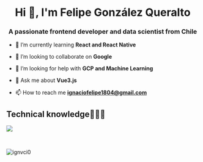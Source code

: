 <h1 align="center">Hi 👋, I'm Felipe González Queralto</h1>
<h3 align="center">A passionate frontend developer and data scientist from Chile</h3>


- 🌱 I’m currently learning **React and React Native**

- 👯 I’m looking to collaborate on **Google**

- 🤝 I’m looking for help with **GCP and Machine Learning**

- 💬 Ask me about **Vue3.js**

- 📫 How to reach me **ignaciofelipe1804@gmail.com**

<h2 >Technical knowledge👨🏻‍💻</h2>
<!--tech stack icons-->
<p align="left">
  <a href="https://skillicons.dev">
    <img src="https://skillicons.dev/icons?i=js,androidstudio,java,py,css,html,nodejs,firebase,git,github,docker,materialui,postman,vscode,ai,ps,ae,xd,angular,bootstrap,cloudflare,discord,django,fastapi,gcp,nuxt,pinia,sqlite,vue,vuetify&perline=12" />
  </a>
</p>
<br>

<p><img align="center" src="https://github-readme-stats.vercel.app/api/top-langs?username=ignvci0&show_icons=true&locale=en&layout=compact" alt="ignvci0" /></p>
